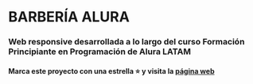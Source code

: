 # BARBERÍA ALURA

### Web responsive desarrollada a lo largo del curso Formación Principiante en Programación de Alura LATAM
#### Marca este proyecto con una estrella ⭐ y visita la [página web](afuentes11.github.io/barberia-alura/)
